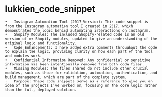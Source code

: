 # lukkien_code_snippet
	•	Instagram Automation Tool (2017 Version): This code snippet is from the Instagram automation tool I created in 2017, which demonstrates the logic behind automating interactions on Instagram.
	•	Shopify Modules: The included Shopify-related code is an old version of my Shopify modules, updated to give an understanding of the original logic and functionality.
	•	Code Enhancements: I have added extra comments throughout the code to explain the logic, providing clarity on how each part of the tool and modules work.
	•	Confidential Information Removed: Any confidential or sensitive information has been intentionally removed from both code files.
	•	Missing Modules: The files shared do not include other crucial modules, such as those for validation, automation, authentication, and build management, which are part of the complete system.
	•	Purpose: These code snippets serve as a reference to give you an idea of the projects I’ve worked on, focusing on the core logic rather than the full, deployed solution.
